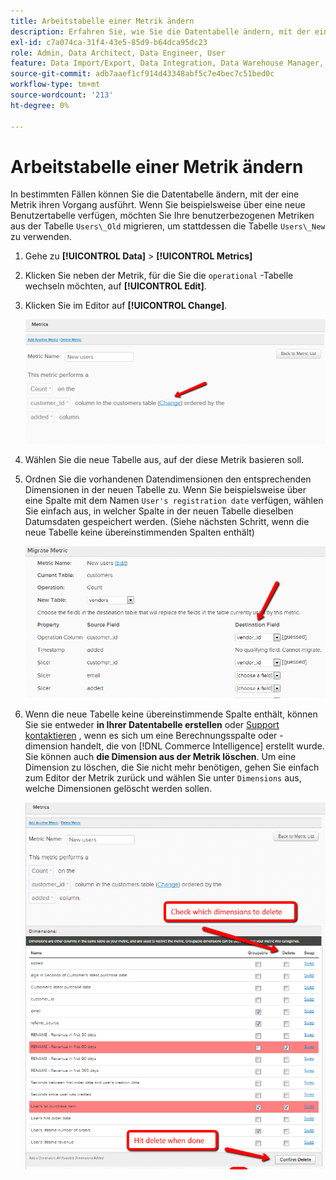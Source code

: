 ```yaml
---
title: Arbeitstabelle einer Metrik ändern
description: Erfahren Sie, wie Sie die Datentabelle ändern, mit der eine Metrik ihren Vorgang ausführt.
exl-id: c7a074ca-31f4-43e5-85d9-b64dca95dc23
role: Admin, Data Architect, Data Engineer, User
feature: Data Import/Export, Data Integration, Data Warehouse Manager, Commerce Tables
source-git-commit: adb7aaef1cf914d43348abf5c7e4bec7c51bed0c
workflow-type: tm+mt
source-wordcount: '213'
ht-degree: 0%

---
```


# Arbeitstabelle einer Metrik ändern

In bestimmten Fällen können Sie die Datentabelle ändern, mit der eine Metrik ihren Vorgang ausführt. Wenn Sie beispielsweise über eine neue Benutzertabelle verfügen, möchten Sie Ihre benutzerbezogenen Metriken aus der Tabelle `Users\_Old` migrieren, um stattdessen die Tabelle `Users\_New` zu verwenden.

1. Gehe zu **[!UICONTROL Data]** > **[!UICONTROL Metrics]**
1. Klicken Sie neben der Metrik, für die Sie die `operational` -Tabelle wechseln möchten, auf **[!UICONTROL Edit]**.
1. Klicken Sie im Editor auf **[!UICONTROL Change]**.

   ![](../../assets/change-metrics-1.png)
1. Wählen Sie die neue Tabelle aus, auf der diese Metrik basieren soll.
1. Ordnen Sie die vorhandenen Datendimensionen den entsprechenden Dimensionen in der neuen Tabelle zu. Wenn Sie beispielsweise über eine Spalte mit dem Namen `User's registration date` verfügen, wählen Sie einfach aus, in welcher Spalte in der neuen Tabelle dieselben Datumsdaten gespeichert werden. (Siehe nächsten Schritt, wenn die neue Tabelle keine übereinstimmenden Spalten enthält)

   ![](../../assets/change-metrics-2.png)

1. Wenn die neue Tabelle keine übereinstimmende Spalte enthält, können Sie sie entweder **in Ihrer Datentabelle erstellen** oder [Support kontaktieren](https://experienceleague.adobe.com/docs/commerce-knowledge-base/kb/troubleshooting/miscellaneous/mbi-service-policies.html) , wenn es sich um eine Berechnungsspalte oder -dimension handelt, die von [!DNL Commerce Intelligence] erstellt wurde. Sie können auch **die Dimension aus der Metrik löschen**. Um eine Dimension zu löschen, die Sie nicht mehr benötigen, gehen Sie einfach zum Editor der Metrik zurück und wählen Sie unter `Dimensions` aus, welche Dimensionen gelöscht werden sollen.

   ![](../../assets/change-metrics-3.png)
